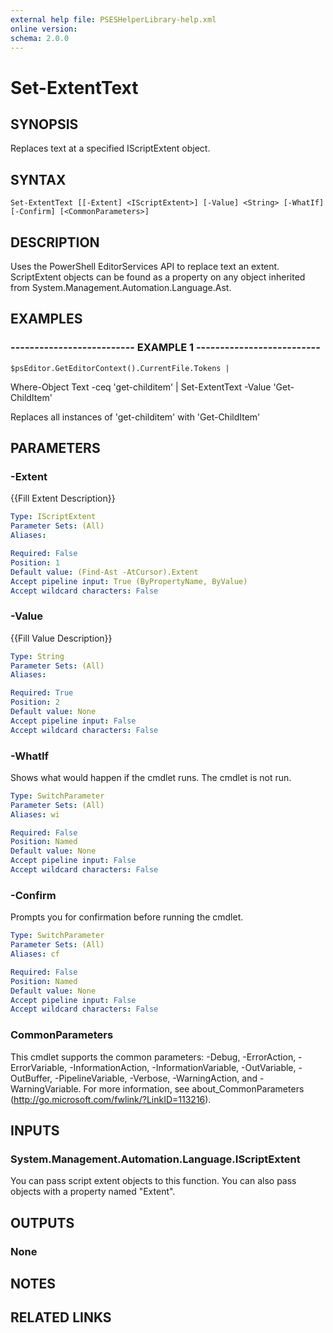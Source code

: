 ```yaml
---
external help file: PSESHelperLibrary-help.xml
online version: 
schema: 2.0.0
---
```


# Set-ExtentText

## SYNOPSIS
Replaces text at a specified IScriptExtent object.

## SYNTAX

```
Set-ExtentText [[-Extent] <IScriptExtent>] [-Value] <String> [-WhatIf] [-Confirm] [<CommonParameters>]
```

## DESCRIPTION
Uses the PowerShell EditorServices API to replace text an extent.
ScriptExtent objects can
be found as a property on any object inherited from System.Management.Automation.Language.Ast.

## EXAMPLES

### -------------------------- EXAMPLE 1 --------------------------
```
$psEditor.GetEditorContext().CurrentFile.Tokens |
```

Where-Object Text -ceq 'get-childitem' |
    Set-ExtentText -Value 'Get-ChildItem'

Replaces all instances of 'get-childitem' with 'Get-ChildItem'

## PARAMETERS

### -Extent
{{Fill Extent Description}}

```yaml
Type: IScriptExtent
Parameter Sets: (All)
Aliases: 

Required: False
Position: 1
Default value: (Find-Ast -AtCursor).Extent
Accept pipeline input: True (ByPropertyName, ByValue)
Accept wildcard characters: False
```

### -Value
{{Fill Value Description}}

```yaml
Type: String
Parameter Sets: (All)
Aliases: 

Required: True
Position: 2
Default value: None
Accept pipeline input: False
Accept wildcard characters: False
```

### -WhatIf
Shows what would happen if the cmdlet runs.
The cmdlet is not run.

```yaml
Type: SwitchParameter
Parameter Sets: (All)
Aliases: wi

Required: False
Position: Named
Default value: None
Accept pipeline input: False
Accept wildcard characters: False
```

### -Confirm
Prompts you for confirmation before running the cmdlet.

```yaml
Type: SwitchParameter
Parameter Sets: (All)
Aliases: cf

Required: False
Position: Named
Default value: None
Accept pipeline input: False
Accept wildcard characters: False
```

### CommonParameters
This cmdlet supports the common parameters: -Debug, -ErrorAction, -ErrorVariable, -InformationAction, -InformationVariable, -OutVariable, -OutBuffer, -PipelineVariable, -Verbose, -WarningAction, and -WarningVariable. For more information, see about_CommonParameters (http://go.microsoft.com/fwlink/?LinkID=113216).

## INPUTS

### System.Management.Automation.Language.IScriptExtent
You can pass script extent objects to this function.  You can also pass objects with a property
named "Extent".

## OUTPUTS

### None

## NOTES

## RELATED LINKS

